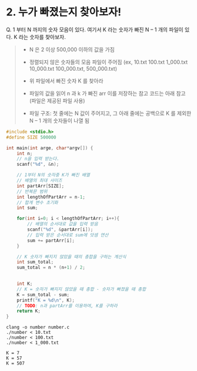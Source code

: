 # 2. 누가 빠졌는지 찾아보자!

Q. 1 부터 N 까지의 숫자 모음이 있다. 여기서 K 라는 숫자가 빠진 N – 1 개의 파일이 있다. K 라는 숫자를 찾아보자.

> - N 은 2 이상 500,000 이하의 값을 가짐
>
> - 정렬되지 않은 숫자들의 모음 파일이 주어짐 (ex, 10.txt 100.txt 1_000.txt 10_000.txt 100_000.txt, 500_000.txt)
>
> - 위 파일에서 빠진 숫자 K 를 찾아라
>
> - 파일의 값을 읽어 n 과 k 가 빠진 arr 이를 저장하는 참고 코드는 아래 참고 (파일은 제공된 파일 사용)
>
> - 파일 구조: 첫 줄에는 N 값이 주어지고, 그 아래 줄에는 공백으로 K 를 제외한 N – 1 개의 숫자들이 나열 됨

```c
#include <stdio.h>
#define SIZE 500000

int main(int arge, char*argv[]) {
    int n;
    // n을 입력 받는다.
    scanf("%d", &n);

    // 1부터 N의 숫자중 K가 빠진 배열
    // 배열의 최대 사이즈
    int partArr[SIZE];
    // 반복문 범위
    int lengthOfPartArr = n-1;
    // 합계 변수 초기화
    int sum;

    for(int i=0; i < lengthOfPartArr; i++){
        // 배열의 순서대로 값을 입력 받음
        scanf("%d", &partArr[i]);
        // 입력 받은 순서대로 sum에 덧셈 연산
        sum += partArr[i];     
    }

    // K 숫자가 빠지지 않았을 때의 총합을 구하는 계산식
    int sum_total;
    sum_total = n * (n+1) / 2;
    

    int K;
    // K = 숫자가 빠지지 않았을 때 총합 - 숫자가 빠졌을 때 총합 
    K = sum_total - sum;
    printf("K = %d\n", K);
    // TODO: n과 partArr를 이용하여, K를 구하라
    return K;
}
```

```
clang -o number number.c
./number < 10.txt
./number < 100.txt
./number < 1_000.txt
```

```
K = 7
K = 57
K = 507
```

